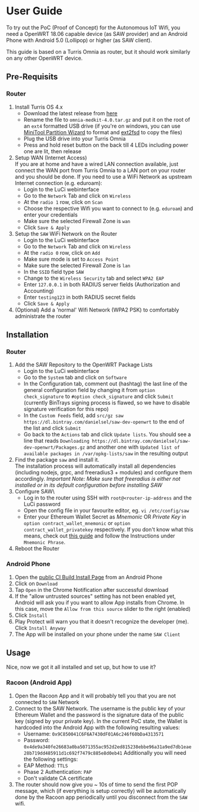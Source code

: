 # User Guide
To try out the PoC (Proof of Concept) for the Autonomous IoT Wifi, you need a OpenWRT 18.06 capable device (as SAW provider) and an Android Phone with Android 5.0 (Lollipop) or higher (as SAW client).

This guide is based on a Turris Omnia as router, but it should work similarly on any other OpenWRT device.

## Pre-Requisits
### Router
1. Install Turris OS 4.x
    * Download the latest release from [here](https://repo.turris.cz/hbs/medkit/)
    * Rename the file to `omnia-medkit-4.0.tar.gz` and put it on the root of an `ext4` formatted USB drive (if you're on windows, you can use [MiniTool Partition Wizard](https://www.partitionwizard.com/free-partition-manager.html) to format and [ext2fsd](https://sourceforge.net/projects/ext2fsd/) to copy the files)
    * Plug the USB drive into your Turris Omnia
    * Press and hold reset button on the back till 4 LEDs including power one are lit, then release
2. Setup WAN (Internet Access)\
If you are at home and have a wired LAN connection available, just connect the WAN port from Turris Omnia to a LAN port on your router and you should be done. If you need to use a WiFi Network as upstream Internet connection (e.g. eduroam):
    * Login to the LuCi webinterface
    * Go to the `Network` Tab and click on `Wireless`
    * At the `radio 1` row, click on `Scan`
    * Choose the respective Wifi you want to connect to (e.g. `eduroam`) and enter your credentials
    * Make sure the selected Firewall Zone is `wan`
    * Click `Save & Apply`
3. Setup the `SAW` WiFi Network on the Router
    * Login to the LuCi webinterface
    * Go to the `Network` Tab and click on `Wireless`
    * At the `radio 0` row, click on `Add`
    * Make sure mode is set to `Access Point`
    * Make sure the selected Firewall Zone is `lan`
    * In the `SSID` field type `SAW`
    * Change to the `Wireless Security` tab and select `WPA2 EAP`
    * Enter `127.0.0.1` in both RADIUS server fields (Authorization and Accounting)
    * Enter `testing123` in both RADIUS secret fields
    * Click `Save & Apply`
4. (Optional) Add a 'normal' Wifi Network (WPA2 PSK) to comfortably administrate the router


## Installation
### Router
1. Add the SAW Repository to the OpenWRT Package Lists
    * Login to the LuCi webinterface
    * Go to the `System` tab and click on `Software`
    * In the Configuration tab, comment out (hashtag) the last line of the general configuration field by changing it from `option check_signature` to `#option check_signature` and click `Submit` (currently BinTrays signing process is flawed, so we have to disable signature verification for this repo)
    * In the `Custom Feeds` field, add `src/gz saw https://dl.bintray.com/danielsel/saw-dev-openwrt` to the end of the list and click `Submit`
    * Go back to the `Actions` tab and click `Update lists`. You should see a line that reads `Downloading https://dl.bintray.com/danielsel/saw-dev-openwrt/Packages.gz` and another one with `Updated list of available packages in /var/opkg-lists/saw` in the resulting output
2. Find the package `saw` and install it.\
The installation process will automatically install all dependencies (including nodejs, grpc, and freeradius3 + modules) and configure them accordingly.
*Important Note: Make sure that freeradius is either not installed or in its default configuration before installing SAW*
3. Configure SAW\
    * Log in to the router using SSH with `root@<router-ip-address` and the LuCi password
    * Open the config file in your favourite editor, eg. `vi /etc/config/saw`
    * Enter your Ethereum Wallet Secret as *Mnemonic* OR *Private Key* in `option contract_wallet_mnemonic` or `option contract_wallet_privatekey` respectively. If you don't know what this means, check out [this guide](https://kb.myetherwallet.com/en/getting-started/how-to-create-a-wallet/) and follow the Instructions under `Mnemonic Phrase`.
4. Reboot the Router

### Android Phone
1. Open the [public CI Build Install Page](https://install.appcenter.ms/users/daniel.sel/apps/racoon/distribution_groups/public) from an Android Phone
2. Click on `Download`
3. Tap `Open` in the Chrome Notification after successful download
4. If the "allow untrusted sources" setting has not been enabled yet, Android will ask you if you want to allow App installs from Chrome. In this case, move the `Allow from this source` slider to the right (enabled)
5. Click `Install`
6. Play Protect will warn you that it doesn't recognize the developer (me). Click `Install Anyway`
7. The App will be installed on your phone under the name `SAW Client`

## Usage
Nice, now we got it all installed and set up, but how to use it?

### Racoon (Android App)
1. Open the Racoon App and it will probably tell you that you are not connected to `SAW` Network
2. Connect to the SAW Network. The username is the public key of your Ethereum Wallet and the password is the signature data of the public key (signed by your private key). In the current PoC state, the Wallet is hardcoded into the Android App with the following resulting values:
    * Username: `0x9C850041C6F6A7430dF01A6c246f60bDa4313571`
    * Password: `0x4de9a340fe26683a0ba5071355ac952d2ed815238ebbe96a31a9ed7db1eae28b719dd485911d1c692f7479c885e8d0eb41`
Additionally you will need the following settings:
    * EAP Method: `TTLS`
    * Phase 2 Authentication: `PAP`
    * Don't validate CA certificate
3. The router should now give you ~ 10s of time to send the first POP message, which (if everything is setup correctly) will be automatically done by the Racoon app periodically until you disconnect from the `SAW` wifi.
